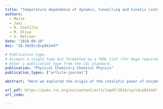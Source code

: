 ```yaml
---
title: "Temperature dependence of dynamic, tunnelling and kinetic isotope effects in formate dehydrogenase"
authors:
  - Maite
  - Javi
  - R. Castillo
  - M. Oliva
  - V. Moliner
date: "2018-09-18"
doi: "10.1039/c8cp04244f"

# Publication type.
# Accepts a single type but formatted as a YAML list (for Hugo requirements).
# Enter a publication type from the CSL standard.
publication: "Physical Chemistry Chemical Physics"
publication_types: ["article-journal"]

abstract: "Here we explored the origin of the catalytic power of enzymes, focusing on the controversial role of protein dynamics in enzymatic catalysis. Specifically, we studied the hydride transfer step in the formate dehydrogenase (FDH EC 1.2.1.2) enzyme using molecular dynamics (MD) simulations with quantum mechanics/molecular mechanics (QM/MM) potentials. Our goal was to investigate potential correlations between protein dynamics, tunneling effects, and the rate constant. We computed the temperature dependence of kinetic isotope effects (KIEs), a key experimental and computational test to address this debate, and compared our results with previous experimental data. We found that the classical mechanical free energy barrier and the number of recrossing trajectories is temperature-independent, while quantum vibrational corrections and tunneling effects exhibit a slight temperature dependence within the range of 5 - 45 °C. The computed primary KIEs showed excellent agreement with experimental data and were nearly temperature-independent within standard deviations, with the modest temperature dependence attributed solely to quantum vibrational corrections. Additionally, we analyzed collective variables such as the electrostatic potential and the electric field created by the protein on key atoms involved in the reaction. These results confirmed that while the protein is well preorganized, specific changes occur along the reaction that facilitate hydride transfer and product release. These changes are defined by coordinates that form part of the real reaction coordinate."

url_pdf: https://pubs.rsc.org/en/content/articlepdf/2018/cp/c8cp04244f
url_code: 

---
```

